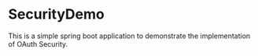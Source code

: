 # SecurityDemo
This is a simple spring boot application to demonstrate the implementation of OAuth Security.  
